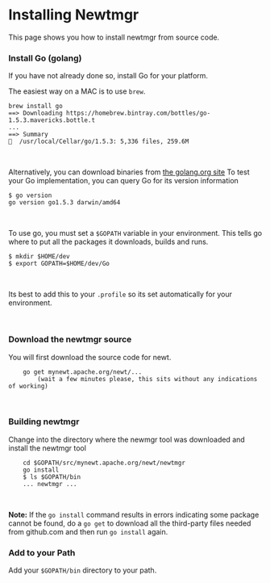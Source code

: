 
# Installing Newtmgr

This page shows you how to install newtmgr from source code.

### Install Go (golang)

If you have not already done so, install Go for your platform.  

The easiest way on a MAC is to use `brew`.  

```no-highlight
brew install go
==> Downloading https://homebrew.bintray.com/bottles/go-1.5.3.mavericks.bottle.t
...
==> Summary
🍺  /usr/local/Cellar/go/1.5.3: 5,336 files, 259.6M
```

<br>

Alternatively, you can download binaries from 
[the golang.org site](https://golang.org/doc/install)
To test your Go implementation, you can query Go for its version information

```no-highlight
$ go version
go version go1.5.3 darwin/amd64
```

<br>

To use go, you must set a `$GOPATH` variable in your environment.  This tells
go where to put all the packages it downloads, builds and runs.

```no-highlight
$ mkdir $HOME/dev
$ export GOPATH=$HOME/dev/Go
```

<br>

Its best to add this to your `.profile` so its set automatically for your 
environment. 

<br>

### Download the newtmgr source 

You will first download the source code for newt.

```no-highlight
    go get mynewt.apache.org/newt/...
        (wait a few minutes please, this sits without any indications of working)
```

<br>

### Building newtmgr

Change into the directory where the newmgr tool was downloaded and 
install the newtmgr tool

```no-highlight
    cd $GOPATH/src/mynewt.apache.org/newt/newtmgr
    go install
    $ ls $GOPATH/bin
    ... newtmgr	...
```

<br>

**Note:** If the `go install` command results in errors indicating some package 
cannot be found, do a `go get` to download all the third-party files needed 
from github.com and then run `go install` again. 

### Add to your Path

Add your `$GOPATH/bin` directory to your path.

